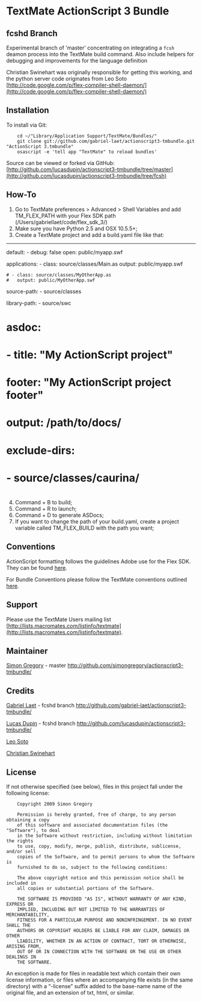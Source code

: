 
TextMate ActionScript 3 Bundle
==============================

fcshd Branch
------------

Experimental branch of 'master' concentrating on integrating a `fcsh` deamon process into the TextMate build command.
Also include helpers for debugging and improvements for the language definition

Christian Swinehart was originally responsible for getting this working, and the python server code originates from Leo Soto [http://code.google.com/p/flex-compiler-shell-daemon/](http://code.google.com/p/flex-compiler-shell-daemon/)

Installation
------------

To install via Git:

		cd ~/"Library/Application Support/TextMate/Bundles/"
		git clone git://github.com/gabriel-laet/actionscript3-tmbundle.git "ActionScript 3.tmbundle"
		osascript -e 'tell app "TextMate" to reload bundles'

Source can be viewed or forked via GitHub: [http://github.com/lucasdupin/actionscript3-tmbundle/tree/master](http://github.com/lucasdupin/actionscript3-tmbundle/tree/fcsh)

How-To
-----------

1) Go to TextMate preferences > Advanced > Shell Variables and add TM_FLEX_PATH with your Flex SDK path (/Users/gabriellaet/code/flex_sdk_3/)
2) Make sure you have Python 2.5 and OSX 10.5.5+;
3) Create a TextMate project and add a build.yaml file like that:

---
default:
    - debug: false
      open: public/myapp.swf
      
applications:
    - class: source/classes/Main.as
      output: public/myapp.swf

    # - class: source/classes/MyOtherApp.as
    #   output: public/MyOtherApp.swf
    
source-path:
    - source/classes
                                                    
library-path:
    - source/swc


# asdoc:
#     - title: "My ActionScript project"
#       footer: "My ActionScript project footer"
#       output: /path/to/docs/
#       exclude-dirs: 
#         - source/classes/caurina/
#


4) Command + B to build;
5) Command + R to launch;
6) Command + D to generate ASDocs;
7) If you want to change the path of your build.yaml, create a project variable called TM_FLEX_BUILD with the path you want;


Conventions
-----------

ActionScript formatting follows the guidelines Adobe use for the Flex SDK. They can be found [here](http://opensource.adobe.com/wiki/display/flexsdk/Coding+Conventions).

For Bundle Conventions please follow the TextMate conventions outlined [here](http://svn.textmate.org/trunk/Conventions.txt).

Support
-------

Please use the TextMate Users mailing list [http://lists.macromates.com/listinfo/textmate](http://lists.macromates.com/listinfo/textmate).

Maintainer
----------

[Simon Gregory](http://blog.simonregory.com) - master http://github.com/simongregory/actionscript3-tmbundle/

Credits
----------

[Gabriel Laet](http://gabriellaet.com) - fcshd branch
http://github.com/gabriel-laet/actionscript3-tmbundle/

[Lucas Dupin](http://lucasdup.in) - fcshd branch
http://github.com/lucasdupin/actionscript3-tmbundle/

[Leo Soto](http://code.google.com/p/flex-compiler-shell-daemon/)

[Christian Swinehart](http://github.com/simongregory/actionscript3-tmbundle/tree/fcshd)

License
-------

If not otherwise specified (see below), files in this project fall under the following license:

		Copyright 2009 Simon Gregory

		Permission is hereby granted, free of charge, to any person obtaining a copy
		of this software and associated documentation files (the "Software"), to deal
		in the Software without restriction, including without limitation the rights
		to use, copy, modify, merge, publish, distribute, sublicense, and/or sell
		copies of the Software, and to permit persons to whom the Software is
		furnished to do so, subject to the following conditions:

		The above copyright notice and this permission notice shall be included in
		all copies or substantial portions of the Software.

		THE SOFTWARE IS PROVIDED "AS IS", WITHOUT WARRANTY OF ANY KIND, EXPRESS OR
		IMPLIED, INCLUDING BUT NOT LIMITED TO THE WARRANTIES OF MERCHANTABILITY,
		FITNESS FOR A PARTICULAR PURPOSE AND NONINFRINGEMENT. IN NO EVENT SHALL THE
		AUTHORS OR COPYRIGHT HOLDERS BE LIABLE FOR ANY CLAIM, DAMAGES OR OTHER
		LIABILITY, WHETHER IN AN ACTION OF CONTRACT, TORT OR OTHERWISE, ARISING FROM,
		OUT OF OR IN CONNECTION WITH THE SOFTWARE OR THE USE OR OTHER DEALINGS IN
		THE SOFTWARE.

An exception is made for files in readable text which contain their own license information, or files where an accompanying file exists (in the same directory) with a “-license” suffix added to the base-name name of the original file, and an extension of txt, html, or similar.
